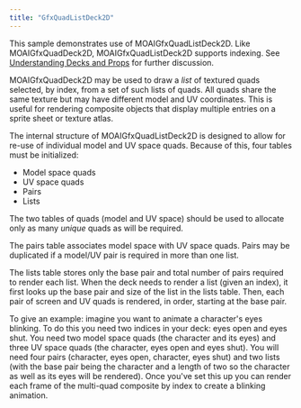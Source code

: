 ```yaml
---
title: "GfxQuadListDeck2D"
---
```


This sample demonstrates use of MOAIGfxQuadListDeck2D. Like MOAIGfxQuadDeck2D, MOAIGfxQuadListDeck2D supports indexing. See [Understanding Decks and Props](understanding-decks-and-props.html) for further discussion.

MOAIGfxQuadDeck2D may be used to draw a <i>list</i> of textured quads selected, by index, from a set of such lists of quads. All quads share the same texture but may have different model and UV coordinates. This is useful for rendering composite objects that display multiple entries on a sprite sheet or texture atlas.

The internal structure of MOAIGfxQuadListDeck2D is designed to allow for re-use of individual model and UV space quads. Because of this, four tables must be initialized:

-   Model space quads
-   UV space quads
-   Pairs
-   Lists

The two tables of quads (model and UV space) should be used to allocate only as many <i>unique</i> quads as will be required.

The pairs table associates model space with UV space quads. Pairs may be duplicated if a model/UV pair is required in more than one list.

The lists table stores only the base pair and total number of pairs required to render each list. When the deck needs to render a list (given an index), it first looks up the base pair and size of the list in the lists table. Then, each pair of screen and UV quads is rendered, in order, starting at the base pair.

To give an example: imagine you want to animate a character's eyes blinking. To do this you need two indices in your deck: eyes open and eyes shut. You need two model space quads (the character and its eyes) and three UV space quads (the character, eyes open and eyes shut). You will need four pairs (character, eyes open, character, eyes shut) and two lists (with the base pair being the character and a length of two so the character as well as its eyes will be rendered). Once you've set this up you can render each frame of the multi-quad composite by index to create a blinking animation.
